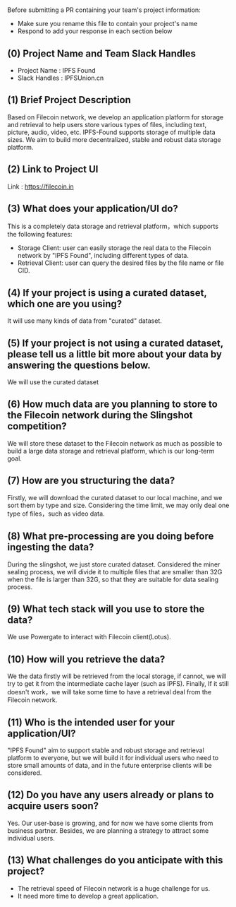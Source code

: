 # <Project Name>

Before submitting a PR containing your team's project information:

- Make sure you rename this file to contain your project's name
- Respond to add your response in each section below

## (0) Project Name and Team Slack Handles

- Project Name : IPFS Found
- Slack Handles : IPFSUnion.cn

## (1) Brief Project Description

Based on Filecoin network, we develop an application platform for storage and retrieval to help users store various types of files, including text, picture, audio, video, etc. IPFS-Found supports storage of multiple data sizes. We aim to build more decentralized, stable and robust data storage platform.

## (2) Link to Project UI

Link : https://filecoin.in

## (3) What does your application/UI do?

This is a completely data storage and retrieval platform，which supports the following features: 
- Storage Client: user can easily storage the real data to the Filecoin network by "IPFS Found", including different types of data.
- Retrieval Client: user can query the desired files by the file name or file CID.

## (4) If your project is using a curated dataset, which one are you using?

It will use many kinds of data from "curated" dataset.

## (5) If your project is not using a curated dataset, please tell us a little bit more about your data by answering the questions below.

We will use the curated dataset

## (6) How much data are you planning to store to the Filecoin network during the Slingshot competition?

We will store these dataset to the Filecoin network as much as possible to build a large data storage and retrieval platform, which is our long-term goal.

## (7) How are you structuring the data?

Firstly, we will download the curated dataset to our local machine, and we sort them by type and size. Considering the time limit, we may only deal one type of files，such as video data.

## (8) What pre-processing are you doing before ingesting the data?

During the slingshot, we just store curated dataset. Considered the miner sealing process, we will divide it to multiple files that are smaller than 32G when the file is larger than 32G, so that they are suitable for data sealing process.

## (9)  What tech stack will you use to store the data?

We use Powergate to interact with Filecoin client(Lotus).

## (10) How will you retrieve the data?

We the data firstly will be retrieved from the local storage, if cannot, we will try to get it from the intermediate cache layer (such as IPFS). Finally, If it still doesn't work，we will take some time to have a retrieval deal from the Filecoin network.

## (11) Who is the intended user for your application/UI?

"IPFS Found" aim to support stable and robust storage and retrieval platform to everyone, but we will build it for individual users who need to store small amounts of data, and in the future enterprise clients will be considered.

## (12) Do you have any users already or plans to acquire users soon?

Yes. Our user-base is growing, and for now we have some clients from business partner. Besides, we are planning a strategy to attract some individual users.

## (13) What challenges do you anticipate with this project?

- The retrieval speed of Filecoin network is a huge challenge for us.
- It need more time to develop a great application.

